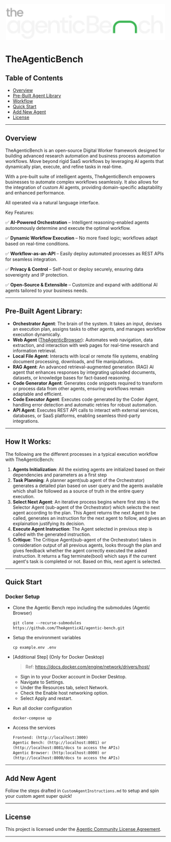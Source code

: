 <p align="center">
  <img src="assets/ta_bench_logo.svg" alt="Agentic Bench Logo" width="500"/>
</p>

# TheAgenticBench

## Table of Contents
- [Overview](#Overview)
- [Pre-Built Agent Library](#Pre-Built-Agent-Library)
- [Workflow](#Workflow)
- [Quick Start](#Quick-Start)
- [Add New Agent](#Add-New-Agent)
- [License](#License)

---

## Overview

TheAgenticBench is an open-source Digital Worker framework designed for building advanced research automation and business process automation workflows. Move beyond rigid SaaS workflows by leveraging AI agents that dynamically plan, execute, and refine tasks in real-time.

With a pre-built suite of intelligent agents, TheAgenticBench empowers businesses to automate complex workflows seamlessly. It also allows for the integration of custom AI agents, providing domain-specific adaptability and enhanced performance.

All operated via a natural language interface.

Key Features:


✅ **AI-Powered Orchestration** – Intelligent reasoning-enabled agents autonomously determine and execute the optimal workflow.

✅ **Dynamic Workflow Execution** – No more fixed logic; workflows adapt based on real-time conditions.

✅ **Workflow-as-an-API** – Easily deploy automated processes as REST APIs for seamless integration.

✅ **Privacy & Control** – Self-host or deploy securely, ensuring data sovereignty and IP protection.

✅ **Open-Source & Extensible** – Customize and expand with additional AI agents tailored to your business needs.

---

## Pre-Built Agent Library:

- **Orchestrator Agent**: The brain of the system. It takes an input, devises an execution plan, assigns tasks to other agents, and manages workflow execution dynamically.
- **Web Agent** ([TheAgenticBrowser](https://github.com/TheAgenticAI/TheAgenticBrowser)): Automates web navigation, data extraction, and interaction with web pages for real-time research and information retrieval.
- **Local File Agent**: Interacts with local or remote file systems, enabling document processing, downloads, and file manipulations.
- **RAG Agent**: An advanced retrieval-augmented generation (RAG) AI agent that enhances responses by integrating uploaded documents, datasets, or knowledge bases for fact-based reasoning.
- **Code Generator Agent**: Generates code snippets required to transform or process data from other agents, ensuring workflows remain adaptable and efficient.
- **Code Executor Agent**: Executes code generated by the Coder Agent, handling error detection and automatic retries for robust automation.
- **API Agent**: Executes REST API calls to interact with external services, databases, or SaaS platforms, enabling seamless third-party integrations.

---

## How It Works:

The following are the different processes in a typical execution workflow with TheAgenticBench:

1. **Agents Initialization**: All the existing agents are initialized based on their dependencies and parameters as a first step
2. **Task Planning**: A planner agent(sub agent of the Orchestrator) generates a detailed plan based on user query and the agents available which shall be followed as a source of truth in the entire query execution.
3. **Select Next Agent**: An iterative process begins where first step is the Selector Agent (sub-agent of the Orchestrator) which selects the next agent according to the plan. This Agent returns the next Agent to be called, generates an instruction for the next agent to follow, and gives an explaination justifying its decision.
4. **Execute Agent Instruction**: The Agent selected in previous step is called with the generated instruction.
5. **Critique**: The Critique Agent(sub-agent of the Orchestrator) takes in consideration output of all previous agents, looks through the plan and gives feedback whether the agent correctly executed the asked instruction. It returns a flag terminate(bool) which says if the current agent's task is completed or not. Based on this, next agent is selected.

---


## Quick Start


### Docker Setup
- Clone the Agentic Bench repo including the submodules (Agentic Browser)
  ```
  git clone --recurse-submodules https://github.com/TheAgenticAI/agentic-bench.git
  ```
- Setup the environment variables
  ```
  cp example.env .env
  ```
- [Additional Step] (Only for Docker Desktop)
  > Ref: https://docs.docker.com/engine/network/drivers/host/ 
  - Sign in to your Docker account in Docker Desktop.
  - Navigate to Settings.
  - Under the Resources tab, select Network.
  - Check the Enable host networking option.
  - Select Apply and restart.

    
- Run all docker configuration
  ```
  docker-compose up
  ```
- Access the services
  ```
  Frontend: (http://localhost:3000)
  Agentic Bench: (http://localhost:8081) or (http://localhost:8081/docs to access the APIs)
  Agentic Browser: (http:localhost:8000) or (http://localhost:8000/docs to access the APIs)
  ```

---

## Add New Agent
Follow the steps drafted in `CustomAgentInstructions.md` to setup and spin your custom agent super quick!

---

## License

This project is licensed under the [Agentic Community License Agreement](LICENSE).

---

